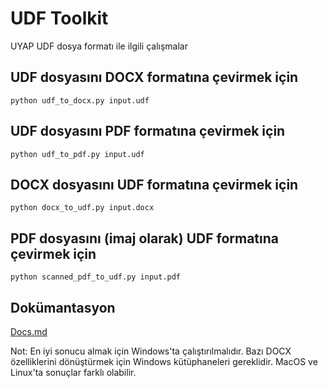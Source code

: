 # UDF Toolkit
 UYAP UDF dosya formatı ile ilgili çalışmalar
## UDF dosyasını DOCX formatına çevirmek için
```
python udf_to_docx.py input.udf
```
## UDF dosyasını PDF formatına çevirmek için
```
python udf_to_pdf.py input.udf
```
## DOCX dosyasını UDF formatına çevirmek için
```
python docx_to_udf.py input.docx
```
## PDF dosyasını (imaj olarak) UDF formatına çevirmek için
```
python scanned_pdf_to_udf.py input.pdf
```

## Dokümantasyon
[Docs.md](./Docs.md)

Not: En iyi sonucu almak için Windows'ta çalıştırılmalıdır. Bazı DOCX özelliklerini dönüştürmek için Windows kütüphaneleri gereklidir. MacOS ve Linux'ta sonuçlar farklı olabilir.
